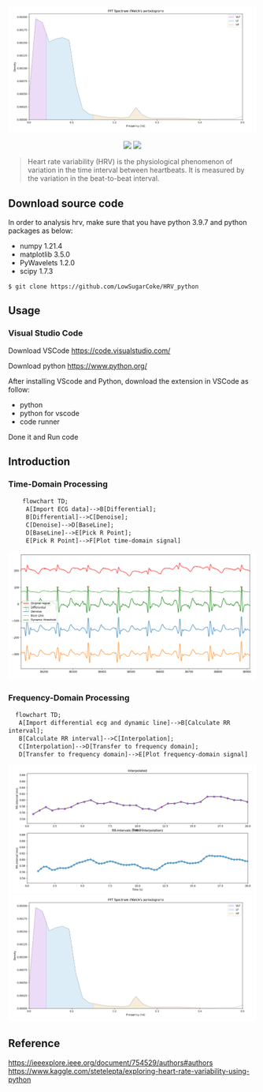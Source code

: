 <p align=center>
<img target = "banner" src="https://raw.githubusercontent.com/LowSugarCoke/HRV_python/main/img/frequency_domain.PNG">
</p>

<p align=center>
<a target="badge" href="https://github.com/LowSugarCoke/Pixiv-Downloader/blob/main/img/banner.png" title="python version"><img src="https://img.shields.io/badge/python-v3.9.7-brightgreen"></a>
<a target="badge" href="https://github.com/LowSugarCoke/RPG-Game" title="visual studio version" title="os:windows"><img src="https://img.shields.io/badge/Windows-0078D6?style=for-the-badge&logo=windows&logoColor=white" width=85/></a>  
</p>

>Heart rate variability (HRV) is the physiological phenomenon of variation in the time interval between heartbeats. It is measured by the variation in the beat-to-beat interval.



## Download source code
In order to analysis hrv, make sure that you have python 3.9.7 and python packages as below:
* numpy 1.21.4
* matplotlib 3.5.0
* PyWavelets 1.2.0
* scipy 1.7.3

```
$ git clone https://github.com/LowSugarCoke/HRV_python
```

## Usage
### Visual Studio Code
Download VSCode https://code.visualstudio.com/

Download python https://www.python.org/

After installing VScode and Python, download the extension in VSCode as follow:
* python
* python for vscode
* code runner

Done it and Run code


## Introduction
### Time-Domain Processing
```mermaid
    flowchart TD;
     A[Import ECG data]-->B[Differential];
     B[Differential]-->C[Denoise];
     C[Denoise]-->D[BaseLine];
     D[BaseLine]-->E[Pick R Point];
     E[Pick R Point]-->F[Plot time-domain signal]
```

![img](https://raw.githubusercontent.com/LowSugarCoke/HRV_python/main/img/time_domain.PNG)

### Frequency-Domain Processing
```mermaid
  flowchart TD;
   A[Import differential ecg and dynamic line]-->B[Calculate RR interval];
   B[Calculate RR interval]-->C[Interpolation];
   C[Interpolation]-->D[Transfer to frequency domain];
   D[Transfer to frequency domain]-->E[Plot frequency-domain signal]
```
![img](https://raw.githubusercontent.com/LowSugarCoke/HRV_python/main/img/interpolated.PNG)
![img](https://raw.githubusercontent.com/LowSugarCoke/HRV_python/main/img/frequency_domain.PNG)

## Reference
https://ieeexplore.ieee.org/document/754529/authors#authors
https://www.kaggle.com/stetelepta/exploring-heart-rate-variability-using-python
